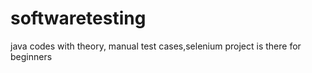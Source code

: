 # softwaretesting
java codes with theory, manual test cases,selenium project is there for beginners 
